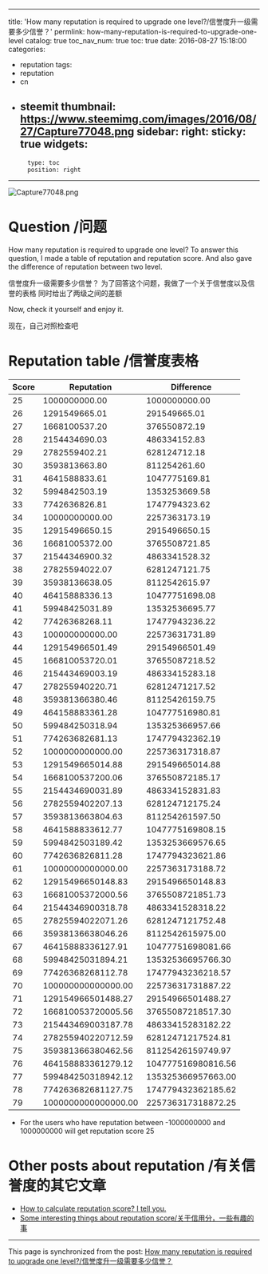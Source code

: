 
---
title: 'How many reputation is required to upgrade one level?/信誉度升一级需要多少信誉？'
permlink: how-many-reputation-is-required-to-upgrade-one-level
catalog: true
toc_nav_num: true
toc: true
date: 2016-08-27 15:18:00
categories:
- reputation
tags:
- reputation
- cn
- steemit
thumbnail: https://www.steemimg.com/images/2016/08/27/Capture77048.png
sidebar:
    right:
        sticky: true
widgets:
    -
        type: toc
        position: right
---


![Capture77048.png](https://www.steemimg.com/images/2016/08/27/Capture77048.png)

# Question /问题

How many reputation is required to upgrade one level?
To answer this question, I made a table of reputation and reputation score.
And also  gave the difference of reputation between two level.

信誉度升一级需要多少信誉？
为了回答这个问题，我做了一个关于信誉度以及信誉的表格
同时给出了两级之间的差额

Now, check it yourself and enjoy it.

现在，自己对照检查吧

#  Reputation table /信誉度表格

Score| Reputation|Difference
----|----|----
25|1000000000.00|1000000000.00
26|1291549665.01|291549665.01
27|1668100537.20|376550872.19
28|2154434690.03|486334152.83
29|2782559402.21|628124712.18
30|3593813663.80|811254261.60
31|4641588833.61|1047775169.81
32|5994842503.19|1353253669.58
33|7742636826.81|1747794323.62
34|10000000000.00|2257363173.19
35|12915496650.15|2915496650.15
36|16681005372.00|3765508721.85
37|21544346900.32|4863341528.32
38|27825594022.07|6281247121.75
39|35938136638.05|8112542615.97
40|46415888336.13|10477751698.08
41|59948425031.89|13532536695.77
42|77426368268.11|17477943236.22
43|100000000000.00|22573631731.89
44|129154966501.49|29154966501.49
45|166810053720.01|37655087218.52
46|215443469003.19|48633415283.18
47|278255940220.71|62812471217.52
48|359381366380.46|81125426159.75
49|464158883361.28|104777516980.81
50|599484250318.94|135325366957.66
51|774263682681.13|174779432362.19
52|1000000000000.00|225736317318.87
53|1291549665014.88|291549665014.88
54|1668100537200.06|376550872185.17
55|2154434690031.89|486334152831.83
56|2782559402207.13|628124712175.24
57|3593813663804.63|811254261597.50
58|4641588833612.77|1047775169808.15
59|5994842503189.42|1353253669576.65
60|7742636826811.28|1747794323621.86
61|10000000000000.00|2257363173188.72
62|12915496650148.83|2915496650148.83
63|16681005372000.56|3765508721851.73
64|21544346900318.78|4863341528318.22
65|27825594022071.26|6281247121752.48
66|35938136638046.26|8112542615975.00
67|46415888336127.91|10477751698081.66
68|59948425031894.21|13532536695766.30
69|77426368268112.78|17477943236218.57
70|100000000000000.00|22573631731887.22
71|129154966501488.27|29154966501488.27
72|166810053720005.56|37655087218517.30
73|215443469003187.78|48633415283182.22
74|278255940220712.59|62812471217524.81
75|359381366380462.56|81125426159749.97
76|464158883361279.12|104777516980816.56
77|599484250318942.12|135325366957663.00
78|774263682681127.75|174779432362185.62
79|1000000000000000.00|225736317318872.25

* For the users who have reputation between -1000000000 and 1000000000 will get reputation score 25

# Other posts about reputation /有关信誉度的其它文章
* [How to calculate reputation score? I tell you.]()
* [Some interesting things about reputation score/关于信用分，一些有趣的事](https://steemit.com/steemit/@oflyhigh/some-interesting-things-about-reputation-score)

- - -

This page is synchronized from the post: [How many reputation is required to upgrade one level?/信誉度升一级需要多少信誉？](https://steemit.com/@oflyhigh/how-many-reputation-is-required-to-upgrade-one-level)
